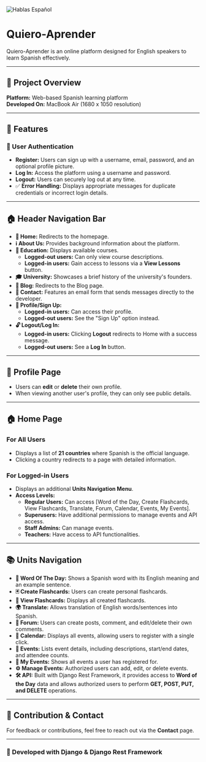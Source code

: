 ![Hablas Español](https://github.com/user-attachments/assets/637ea647-27b7-4102-94c8-9a7b937d6624)

# Quiero-Aprender

Quiero-Aprender is an online platform designed for English speakers to learn Spanish effectively.

---

## 📌 Project Overview

**Platform:** Web-based Spanish learning platform  
**Developed On:** MacBook Air (1680 x 1050 resolution)  

---

## 🚀 Features

### 🔑 User Authentication
- **Register:** Users can sign up with a username, email, password, and an optional profile picture.
- **Log In:** Access the platform using a username and password.
- **Logout:** Users can securely log out at any time.
- ✅ **Error Handling:** Displays appropriate messages for duplicate credentials or incorrect login details.

---

## 🏠 Header Navigation Bar

- **🏡 Home:** Redirects to the homepage.
- **ℹ️ About Us:** Provides background information about the platform.
- **📖 Education:** Displays available courses.
  - **Logged-out users:** Can only view course descriptions.
  - **Logged-in users:** Gain access to lessons via a **View Lessons** button.
- **🎓 University:** Showcases a brief history of the university's founders.
- **📝 Blog:** Redirects to the Blog page.
- **📩 Contact:** Features an email form that sends messages directly to the developer.
- **👤 Profile/Sign Up:**
  - **Logged-in users:** Can access their profile.
  - **Logged-out users:** See the "Sign Up" option instead.
- **🔓 Logout/Log In:**
  - **Logged-in users:** Clicking **Logout** redirects to Home with a success message.
  - **Logged-out users:** See a **Log In** button.

---

## 👥 Profile Page

- Users can **edit** or **delete** their own profile.
- When viewing another user's profile, they can only see public details.

---

## 🏠 Home Page

### For All Users
- Displays a list of **21 countries** where Spanish is the official language.
- Clicking a country redirects to a page with detailed information.

### For Logged-in Users
- Displays an additional **Units Navigation Menu**.
- **Access Levels:**
  - **Regular Users:** Can access [Word of the Day, Create Flashcards, View Flashcards, Translate, Forum, Calendar, Events, My Events].
  - **Superusers:** Have additional permissions to manage events and API access.
  - **Staff Admins:** Can manage events.
  - **Teachers:** Have access to API functionalities.

---

## 📚 Units Navigation

- **📖 Word Of The Day:** Shows a Spanish word with its English meaning and an example sentence.
- **🃏 Create Flashcards:** Users can create personal flashcards.
- **📂 View Flashcards:** Displays all created flashcards.
- **🌍 Translate:** Allows translation of English words/sentences into Spanish.
- **💬 Forum:** Users can create posts, comment, and edit/delete their own comments.
- **📅 Calendar:** Displays all events, allowing users to register with a single click.
- **🎉 Events:** Lists event details, including descriptions, start/end dates, and attendee counts.
- **📌 My Events:** Shows all events a user has registered for.
- **⚙️ Manage Events:** Authorized users can add, edit, or delete events.
- **🛠️ API:** Built with Django Rest Framework, it provides access to **Word of the Day** data and allows authorized users to perform **GET, POST, PUT, and DELETE** operations.

---

## 📢 Contribution & Contact
For feedback or contributions, feel free to reach out via the **Contact** page.

---

### 🎯 Developed with Django & Django Rest Framework
